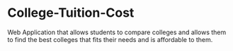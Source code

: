 # College-Tuition-Cost
Web Application that allows students to compare colleges and allows them to find the best colleges that fits their needs and is affordable to them.
